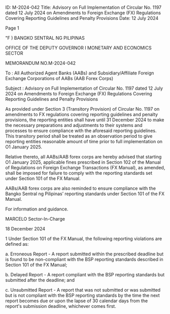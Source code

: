 ID: M-2024-042
Title: Advisory on Full Implementation of Circular No. 1197 dated 12 July 2024 on Amendments to Foreign Exchange (FX) Regulations Covering Reporting Guidelines and Penalty Provisions
Date: 12 July 2024

Page 1

"F ) BANGKO SENTRAL NG PILIPINAS

OFFICE OF THE DEPUTY GOVERNOR I MONETARY AND ECONOMICS SECTOR

MEMORANDUM NO.M-2024-042

To : All Authorized Agent Banks (AABs) and Subsidiary/Affiliate Foreign Exchange Corporations of AABs (AAB Forex Corps)

Subject : Advisory on Full Implementation of Circular No. 1197 dated 12 July 2024 on Amendments to Foreign Exchange (FX) Regulations Covering Reporting Guidelines and Penalty Provisions

As provided under Section 3 (Transitory Provision) of Circular No. 1197 on amendments to FX regulations covering reporting guidelines and penalty provisions, the reporting entities shall have until 31 December 2024 to make the necessary preparations and adjustments to their systems and processes to ensure compliance with the aforesaid reporting guidelines. This transitory period shall be treated as an observation period to give reporting entities reasonable amount of time prior to full implementation on O1 January 2025.

Relative thereto, all AABs/AAB forex corps are hereby advised that starting O1 January 2025, applicable fines prescribed in Section 102 of the Manual of Regulations on Foreign Exchange Transactions (FX Manual), as amended, shall be imposed for failure to comply with the reporting standards set under Section 101 of the FX Manual.

AABs/AAB forex corps are also reminded to ensure compliance with the Bangko Sentral ng Pilipinas’ reporting standards under Section 101 of the FX Manual.

For information and guidance.

MARCELO Sector-In-Charge

18 December 2024

1 Under Section 101 of the FX Manual, the following reporting violations are defined as:

a. Erroneous Report - A report submitted within the prescribed deadline but is found to be non-compliant with the BSP reporting standards described in Section 101 of the FX Manual;

b. Delayed Report - A report compliant with the BSP reporting standards but submitted after the deadline; and

c. Unsubmitted Report - A report that was not submitted or was submitted but is not compliant with the BSP reporting standards by the time the next report becomes due or upon the lapse of 30 calendar days from the report's submission deadline, whichever comes first.
